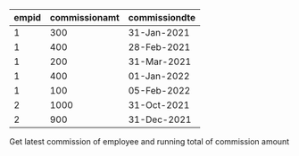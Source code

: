
|empid|commissionamt|commissiondte|
|-----|-------------|-------------|
|    1|          300|  31-Jan-2021|
|    1|          400|  28-Feb-2021|
|    1|          200|  31-Mar-2021|
|    1|          400|  01-Jan-2022|
|    1|          100|  05-Feb-2022|
|    2|         1000|  31-Oct-2021|
|    2|          900|  31-Dec-2021|


Get latest commission of employee and running total of commission amount
